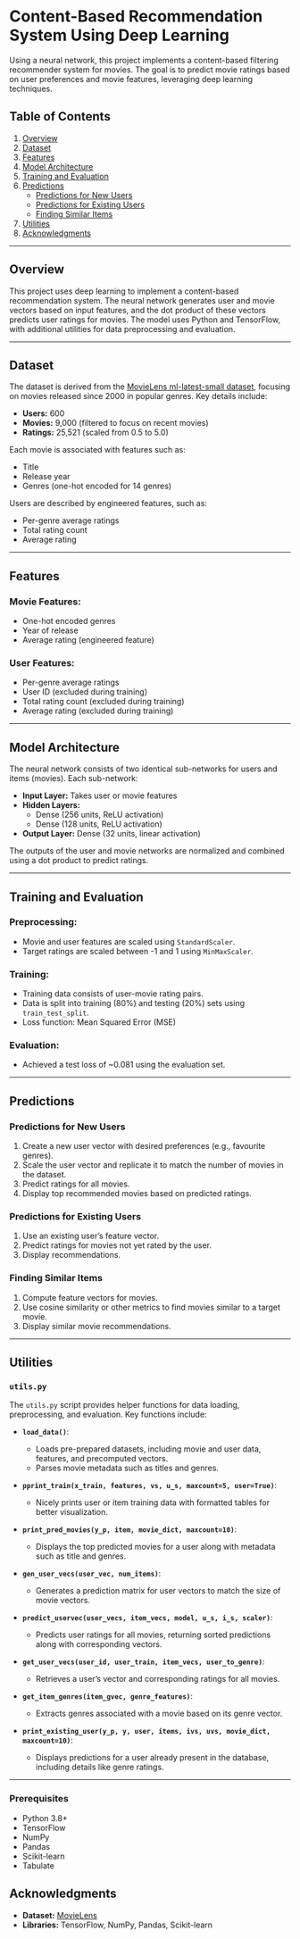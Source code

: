 # Content-Based Recommendation System Using Deep Learning

Using a neural network, this project implements a content-based filtering recommender system for movies. The goal is to predict movie ratings based on user preferences and movie features, leveraging deep learning techniques.

## Table of Contents
1. [Overview](#overview)
2. [Dataset](#dataset)
3. [Features](#features)
4. [Model Architecture](#model-architecture)
5. [Training and Evaluation](#training-and-evaluation)
6. [Predictions](#predictions)
    - [Predictions for New Users](#predictions-for-new-users)
    - [Predictions for Existing Users](#predictions-for-existing-users)
    - [Finding Similar Items](#finding-similar-items)
7. [Utilities](#utilities)
8. [Acknowledgments](#acknowledgments)

---

## Overview

This project uses deep learning to implement a content-based recommendation system. The neural network generates user and movie vectors based on input features, and the dot product of these vectors predicts user ratings for movies. The model uses Python and TensorFlow, with additional utilities for data preprocessing and evaluation.

---

## Dataset

The dataset is derived from the [MovieLens ml-latest-small dataset](https://doi.org/10.1145/2827872), focusing on movies released since 2000 in popular genres. Key details include:
- **Users:** 600
- **Movies:** 9,000 (filtered to focus on recent movies)
- **Ratings:** 25,521 (scaled from 0.5 to 5.0)

Each movie is associated with features such as:
- Title
- Release year
- Genres (one-hot encoded for 14 genres)

Users are described by engineered features, such as:
- Per-genre average ratings
- Total rating count
- Average rating

---

## Features

### Movie Features:
- One-hot encoded genres
- Year of release
- Average rating (engineered feature)

### User Features:
- Per-genre average ratings
- User ID (excluded during training)
- Total rating count (excluded during training)
- Average rating (excluded during training)

---

## Model Architecture

The neural network consists of two identical sub-networks for users and items (movies). Each sub-network:
- **Input Layer:** Takes user or movie features
- **Hidden Layers:**
  - Dense (256 units, ReLU activation)
  - Dense (128 units, ReLU activation)
- **Output Layer:** Dense (32 units, linear activation)

The outputs of the user and movie networks are normalized and combined using a dot product to predict ratings.

---

## Training and Evaluation

### Preprocessing:
- Movie and user features are scaled using `StandardScaler`.
- Target ratings are scaled between -1 and 1 using `MinMaxScaler`.

### Training:
- Training data consists of user-movie rating pairs.
- Data is split into training (80%) and testing (20%) sets using `train_test_split`.
- Loss function: Mean Squared Error (MSE)

### Evaluation:
- Achieved a test loss of ~0.081 using the evaluation set.

---

## Predictions

### Predictions for New Users
1. Create a new user vector with desired preferences (e.g., favourite genres).
2. Scale the user vector and replicate it to match the number of movies in the dataset.
3. Predict ratings for all movies.
4. Display top recommended movies based on predicted ratings.

### Predictions for Existing Users
1. Use an existing user’s feature vector.
2. Predict ratings for movies not yet rated by the user.
3. Display recommendations.

### Finding Similar Items
1. Compute feature vectors for movies.
2. Use cosine similarity or other metrics to find movies similar to a target movie.
3. Display similar movie recommendations.

---

## Utilities

### `utils.py`
The `utils.py` script provides helper functions for data loading, preprocessing, and evaluation. Key functions include:

- **`load_data()`**:
  - Loads pre-prepared datasets, including movie and user data, features, and precomputed vectors.
  - Parses movie metadata such as titles and genres.

- **`pprint_train(x_train, features, vs, u_s, maxcount=5, user=True)`**:
  - Nicely prints user or item training data with formatted tables for better visualization.

- **`print_pred_movies(y_p, item, movie_dict, maxcount=10)`**:
  - Displays the top predicted movies for a user along with metadata such as title and genres.

- **`gen_user_vecs(user_vec, num_items)`**:
  - Generates a prediction matrix for user vectors to match the size of movie vectors.

- **`predict_uservec(user_vecs, item_vecs, model, u_s, i_s, scaler)`**:
  - Predicts user ratings for all movies, returning sorted predictions along with corresponding vectors.

- **`get_user_vecs(user_id, user_train, item_vecs, user_to_genre)`**:
  - Retrieves a user’s vector and corresponding ratings for all movies.

- **`get_item_genres(item_gvec, genre_features)`**:
  - Extracts genres associated with a movie based on its genre vector.

- **`print_existing_user(y_p, y, user, items, ivs, uvs, movie_dict, maxcount=10)`**:
  - Displays predictions for a user already present in the database, including details like genre ratings.

---

### Prerequisites
- Python 3.8+
- TensorFlow
- NumPy
- Pandas
- Scikit-learn
- Tabulate


## Acknowledgments

- **Dataset:** [MovieLens](https://doi.org/10.1145/2827872)
- **Libraries:** TensorFlow, NumPy, Pandas, Scikit-learn

